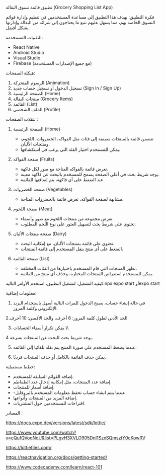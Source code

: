 تطبيق قائمة تسوق البقالة (Grocery Shopping List App)

فكرة التطبيق:
يهدف هذا التطبيق إلى مساعدة المستخدمين في تنظيم وإدارة قوائم التسوق الخاصة بهم، مما يسهل عليهم تتبع ما يحتاجون إلى شرائه من البقالة وإدارتها بشكل أفضل.

التقنيات المستخدمة:
- React Native
- Android Studio
- Visual Studio
- Firebase (مع جميع الإصدارات المستخدمة)

هيكلة الصفحات:
1. الرسوم المتحركة (Animation)
2. تسجيل الدخول أو تسجيل حساب جديد (Sign In / Sign Up)
3. الصفحة الرئيسية (Home)
4. منتجات البقالة (Grocery Items)
5. القائمة (List)
6. الملف الشخصي (Profile)




تنقلات الصفحات : 

1. الصفحة الرئيسية (Home)
   - تتضمن قائمة بالمنتجات مصنفة إلى فئات مثل الفواكه، الخضروات، اللحوم، ومنتجات الألبان.
   - يمكن للمستخدم اختيار الفئة التي يرغب في استكشافها.

2. صفحة الفواكه (Fruits)
   - تعرض قائمة بالفواكه المتاحة مع صور لكل فاكهة.
   - يوجد شريط بحث في أعلى الصفحة يسمح للمستخدم بالبحث عن فاكهة معينة.
   - عند الضغط على أي فاكهة، يتم إضافتها للقائمة

3. صفحة الخضروات (Vegetables)
   - مشابهة لصفحة الفواكه، تعرض قائمة بالخضروات المتاحة.

4. صفحة اللحوم (Meat)
   - تعرض مجموعة من منتجات اللحوم مع صور وأسماء.
   - تحتوي على شريط بحث لتسهيل العثور على نوع اللحم المطلوب.

5. صفحة منتجات الألبان (Dairy)
   - تحتوي على قائمة بمنتجات الألبان، مع إمكانية البحث.
   - الضغط على أي منتج ينقل المستخدم إلى قائمة المنتجات.

6. صفحة القائمة (List)
   - تظهر المنتجات التي قام المستخدم باختيارها من الفئات المختلفة.
   - يمكن للمستخدم استعراض المنتجات المختارة، وحذف أي منتج من القائمة.

كيفية التشغيل:
لتشغيل التطبيق، استخدم الأوامر التالية:npx expo start
أوexpo start

معلومات إضافية:
1. في حالة إنشاء حساب، يصبح الدخول للمرات التالية أسهل باستخدام البريد الإلكتروني وكلمة المرور.

2.الحد الأدنى لطول كلمة المرور: 6 أحرف، والحد الأقصى: 10 أحرف

3. لا يمكن تكرار أسماء الحسابات.

4 يوجد شريط بحث للبحث عن المنتجات بسرعة.

5. عندما يضغط المستخدم على صورة المنتج يتم نقله تلقائيا إلى القائمة.

6. يمكن حذف القائمة بالكامل أو حذف المنتجات فرديًا.




خطط مستقبلية:
- إضافة القوائم السابقة للمستخدم.
- إضافة عدد المنتجات، مثل إمكانية إدخال عدد الطماطم.
- إضافة أسعار للمنتجات.
- -عندما يتتم انشاء حساب تحفظ معلومات المستخدم بالبروفايل
- إضافة المزيد من المنتجات وأنواعها.
- اقتراحات للمستخدمين حول المشتريات.



المصادر :

https://docs.expo.dev/versions/latest/sdk/lottie/

https://www.youtube.com/watch?v=eQufQVoqNoU&list=PLgvH3XVLO905DnI1SzxSQmsztY0eKowRV

https://lottiefiles.com/

https://reactnavigation.org/docs/getting-started/

https://www.codecademy.com/learn/react-101
